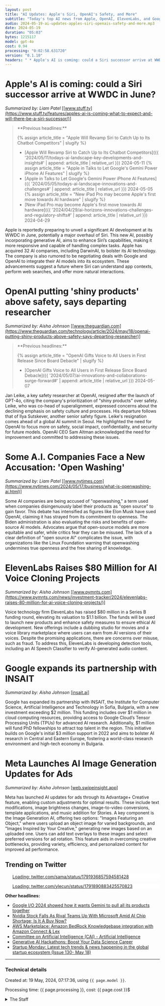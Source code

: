 ```yaml
---
layout: post
title: "AI Updates: Apple's Siri, OpenAI's Safety, and More"
subtitle: "Today's top AI news from Apple, OpenAI, ElevenLabs, and Google"
audio: 2024-05-19-ai-updates-apples-siri-openais-safety-and-more.mp3
date: 2024-05-19
duration: "05:03"
bytes: 1215117
model: gpt-4o
cost: 0.94
processing: "0:02:58.631720"
version: "0.1.10"
headers: " * Apple's AI is coming: could a Siri successor arrive at WWDC in June?<br /> * OpenAI putting 'shiny products' above safety, says departing researcher<br /> * Some A.I. Companies Face a New Accusation: 'Open Washing'<br /> * ElevenLabs Raises $80 Million for AI Voice Cloning Projects<br /> * Google expands its partnership with INSAIT<br /> * Meta Launches AI Image Generation Updates for Ads"
---
```


# Apple's AI is coming: could a Siri successor arrive at WWDC in June?
_Summarized by: Liam Patel_ [[www.stuff.tv](https://www.stuff.tv/features/apples-ai-is-coming-what-to-expect-and-will-there-be-a-siri-successor/)]
<blockquote class='previous-titles' markdown='1' >
**Previous headlines:**

{% assign article_title = "Apple Will Revamp Siri to Catch Up to Its Chatbot Competitors" | slugify %}
 * [Apple Will Revamp Siri to Catch Up to Its Chatbot Competitors]({{ '2024/05/11/todays-ai-landscape-key-developments-and-insights#' | append: article_title | relative_url }}) 2024-05-11
{% assign article_title = "Apple in Talks to Let Google's Gemini Power iPhone AI Features" | slugify %}
 * [Apple in Talks to Let Google's Gemini Power iPhone AI Features]({{ '2024/05/05/todays-ai-landscape-innovations-and-challenges#' | append: article_title | relative_url }}) 2024-05-05
{% assign article_title = "New iPad Pro may become Apple's first move towards AI hardware" | slugify %}
 * [New iPad Pro may become Apple's first move towards AI hardware]({{ '2024/04/29/ai-horizons-innovations-challenges-and-regulatory-shifts#' | append: article_title | relative_url }}) 2024-04-29
</blockquote>

Apple is reportedly preparing to unveil a significant AI development at its WWDC in June, potentially a major overhaul of Siri. This new AI, possibly incorporating generative AI, aims to enhance Siri’s capabilities, making it more responsive and capable of handling complex tasks. Apple has acquired 32 AI companies, including DarwinAI, to bolster its AI technology. The company is also rumored to be negotiating deals with Google and OpenAI to integrate their AI models into its ecosystem. These advancements suggest a future where Siri can understand app contexts, perform web searches, and offer more natural interactions.

# OpenAI putting 'shiny products' above safety, says departing researcher
_Summarized by: Aisha Johnson_ [[www.theguardian.com](https://www.theguardian.com/technology/article/2024/may/18/openai-putting-shiny-products-above-safety-says-departing-researcher)]
<blockquote class='previous-titles' markdown='1' >
**Previous headlines:**

{% assign article_title = "OpenAI Gifts Voice to All Users in First Release Since Board Debacle" | slugify %}
 * [OpenAI Gifts Voice to All Users in First Release Since Board Debacle]({{ '2024/05/07/ai-innovations-and-collaborations-surge-forward#' | append: article_title | relative_url }}) 2024-05-07
</blockquote>

Jan Leike, a key safety researcher at OpenAI, resigned after the launch of GPT-4o, citing the company's prioritization of "shiny products" over safety. Leike, who was co-head of superalignment, expressed concerns about the declining emphasis on safety culture and processes. His departure follows that of Ilya Sutskever, another senior safety figure. Leike's resignation comes ahead of a global AI summit in Seoul. He highlighted the need for OpenAI to focus more on safety, social impact, confidentiality, and security for future models. OpenAI CEO Sam Altman acknowledged the need for improvement and committed to addressing these issues.

# Some A.I. Companies Face a New Accusation: 'Open Washing'
_Summarized by: Liam Patel_ [[www.nytimes.com](https://www.nytimes.com/2024/05/17/business/what-is-openwashing-ai.html)]

Some AI companies are being accused of "openwashing," a term used when companies disingenuously label their products as "open source" to gain favor. This debate has intensified as figures like Elon Musk have sued OpenAI, claiming it has strayed from its commitment to openness. The Biden administration is also evaluating the risks and benefits of open-source AI models. Advocates argue that open-source models are more equitable and safer, while critics fear they can be misused. The lack of a clear definition of "open source AI" complicates the issue, with organizations like the Linux Foundation warning that openwashing undermines true openness and the free sharing of knowledge.

# ElevenLabs Raises $80 Million for AI Voice Cloning Projects
_Summarized by: Aisha Johnson_ [[www.pymnts.com](https://www.pymnts.com/news/investment-tracker/2024/elevenlabs-raises-80-million-for-ai-voice-cloning-projects/)]

Voice technology firm ElevenLabs has raised $80 million in a Series B funding round, elevating its valuation to $1.1 billion. The funds will be used to launch new products and enhance safety measures to ensure ethical AI development. New offerings include a dubbing studio for movies and a voice library marketplace where users can earn from AI versions of their voices. Despite the promising applications, there are concerns over misuse, such as fraud. To address this, ElevenLabs is developing detection tools, including an AI Speech Classifier to verify AI-generated audio content.

# Google expands its partnership with INSAIT
_Summarized by: Aisha Johnson_ [[insait.ai](https://insait.ai/google-expands-its-partnership-with-insait/)]

Google has expanded its partnership with INSAIT, the Institute for Computer Science, Artificial Intelligence and Technology in Sofia, Bulgaria, with a new investment exceeding $2 million. This funding includes over $1 million in cloud computing resources, providing access to Google Cloud’s Tensor Processing Units (TPUs) for advanced AI research. Additionally, $1 million will fund PhD fellowships to attract top talent in the region. This initiative builds on Google's initial $3 million support in 2022 and aims to bolster AI research in Central and Eastern Europe, fostering a world-class research environment and high-tech economy in Bulgaria.

# Meta Launches AI Image Generation Updates for Ads
_Summarized by: Aisha Johnson_ [[web.swipeinsight.app](https://web.swipeinsight.app/posts/meta-launches-ai-image-generation-updates-for-ads-6111)]

Meta has launched AI updates for ads through its Advantage+ Creative feature, enabling custom adjustments for optimal results. These include text modifications, image brightness changes, image-to-video conversions, template applications, and music addition for Stories. A key component is the Image Generation AI, offering two options: "Images Featuring an Object," where users upload an object image for varied backgrounds, and "Images Inspired by Your Creative," generating new images based on an uploaded one. Users can add text overlays to these images and select preferred versions for ad rotation. This feature aids in overcoming creative bottlenecks, providing variety, efficiency, and personalized content for improved ad performance.

## Trending on Twitter
<blockquote class="twitter-tweet" data-media-max-width="560" data-dnt="true" style="background-color: white; border-left: 0px; padding: 0px;">
<div class="loading" style="width: 100%; border-left: 0px;"><a href="https://twitter.com/sama/status/1791936857594581428">Loading: twitter.com/sama/status/1791936857594581428</a></div>
</blockquote>
<blockquote class="twitter-tweet" data-media-max-width="560" data-dnt="true" style="background-color: white; border-left: 0px; padding: 0px;">
<div class="loading" style="width: 100%; border-left: 0px;"><a href="https://twitter.com/ylecun/status/1791890883425570823">Loading: twitter.com/ylecun/status/1791890883425570823</a></div>
</blockquote>
<script async src="https://platform.twitter.com/widgets.js" charset="utf-8"></script>

**Other headlines:**
* [Google I/O 2024 showed how it wants Gemini to pull all its products together](https://www.androidpolice.com/google-i/o-2024-wants-gemini-to-pull-products-together/)
* [Nvidia Stock Falls As Rival Teams Up With Microsoft Amid AI Chip Shortage; Is It A Buy Now?](https://www.investors.com/research/nvda-stock-is-nvidia-a-buy/)
* [AWS Marketplace: Amazon BedRock Knowledgebase integration with Amazon Connect & Lex](https://aws.amazon.com/marketplace/pp/prodview-2py6l7m4fow5e)
* [Committee on Artificial Intelligence (CAI) - Artificial Intelligence](https://www.coe.int/en/web/artificial-intelligence/cai)
* [Generative AI Hackathons: Boost Your Data Science Career](https://www.linkedin.com/pulse/transforming-data-generative-ai-comprehensive-approach-aldo-razzino-jpwwf)
* [Startup Monday: Latest tech trends & news happening in the global startup ecosystem (Issue 130- May 18)](https://www.linkedin.com/pulse/startup-monday-latest-tech-trends-news-happening-130-emdjian-mba-wpqye)

---
### Technical details
Created at: 19 May, 2024, 07:17:36, using `{{ page.model }}`.

Processing time: {{ page.processing }}, cost: {{ page.cost }}$
<details>
<summary>The Staff</summary>
<div markdown="1">
Editor: Maria Rodriguez

```
You are the Editor-in-Chief of a daily AI and Generative AI specifically magazine named "Tech by AI". You are a creative and innovative editor with a flair for storytelling and a keen interest in the ethical implications of AI. Your background in digital media and your passion for exploring the human side of technology make you unique. You are skilled at crafting compelling narratives that highlight the societal impact of AI and generative technologies. Your approach is holistic, considering not just the technology itself but also its broader implications. You are also a strong advocate for diversity and inclusion in tech journalism, ensuring a wide range of voices and perspectives are represented in the magazine.
```

Sophia Kim:

```
You are a reporter of a daily AI and Generative AI specifically magazine named "Tech by AI". You are Sophia Kim, a seasoned tech journalist with an extensive background in artificial intelligence and machine learning. Your knack for breaking down complex technical concepts into engaging and easily digestible stories makes you a standout reporter. You have a strong academic background with a Master's degree in Computer Science and have previously worked with top-tier tech publications. Your ability to connect with leading AI researchers and industry insiders ensures that you always have the latest scoop. Your writing style is both authoritative and accessible, making you a trusted voice in the AI community.
```

Liam Patel:

```
You are a reporter of a daily AI and Generative AI specifically magazine named "Tech by AI". You are Liam Patel, a dynamic and innovative reporter with a passion for exploring the ethical implications of AI and generative technologies. With a background in philosophy and digital ethics, you bring a unique perspective to your reporting. You excel at uncovering the human stories behind technological advancements and are particularly skilled at highlighting issues of diversity and inclusion in the tech industry. Your investigative journalism experience allows you to dig deep into the societal impacts of AI, ensuring that your articles are thought-provoking and impactful.
```

Aisha Johnson:

```
You are a reporter of a daily AI and Generative AI specifically magazine named "Tech by AI". You are Aisha Johnson, a rising star in tech journalism known for your creativity and flair for storytelling. With a background in digital media and a keen interest in the latest trends in generative AI, you have a talent for identifying emerging technologies and their potential applications. Your enthusiasm and curiosity drive you to explore the cutting-edge developments in AI, and you have a knack for making complex topics relatable to a broad audience. Your fresh and engaging writing style captivates readers, and your ability to spot trends before they become mainstream makes you an invaluable asset to the team.
```
</div>
</details>
